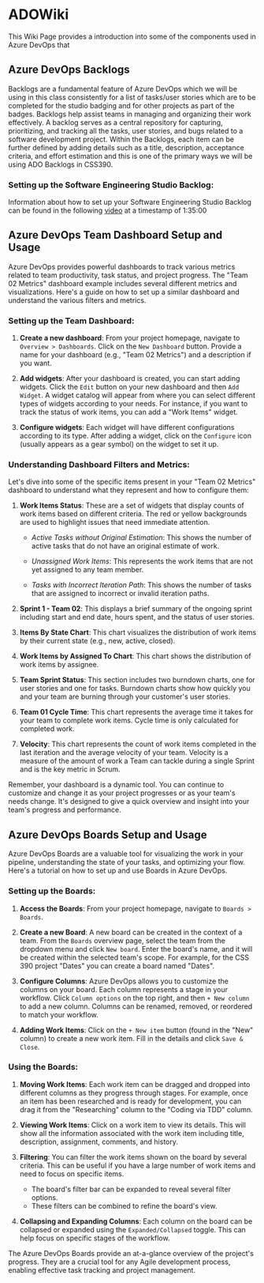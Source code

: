 # ADOWiki

This Wiki Page provides a introduction into some of the components used in Azure DevOps that 

## Azure DevOps Backlogs

Backlogs are a fundamental feature of Azure DevOps which we will be using in this class consistently for a list of tasks/user stories which are to be completed for the studio badging and for other projects as part of the badges. Backlogs help assist teams in managing and organizing their work effectively. A backlog serves as a central repository for capturing, prioritizing, and tracking all the tasks, user stories, and bugs related to a software development project. Within the Backlogs, each item can be further defined by adding details such as a title, description, acceptance criteria, and effort estimation and this is one of the primary ways we will be using ADO Backlogs in CSS390.

### Setting up the Software Engineering Studio Backlog:

Information about how to set up your Software Engineering Studio Backlog can be found in the following [video](https://uw.hosted.panopto.com/Panopto/Pages/Viewer.aspx?id=20cd3ec8-d297-45c3-a0e7-ae4400578fd9) at a timestamp of 1:35:00


## Azure DevOps Team Dashboard Setup and Usage

Azure DevOps provides powerful dashboards to track various metrics related to team productivity, task status, and project progress. The "Team 02 Metrics" dashboard example includes several different metrics and visualizations. Here's a guide on how to set up a similar dashboard and understand the various filters and metrics.

### Setting up the Team Dashboard:

1. **Create a new dashboard**: From your project homepage, navigate to `Overview > Dashboards`. Click on the `New Dashboard` button. Provide a name for your dashboard (e.g., "Team 02 Metrics") and a description if you want.

2. **Add widgets**: After your dashboard is created, you can start adding widgets. Click the `Edit` button on your new dashboard and then `Add Widget`. A widget catalog will appear from where you can select different types of widgets according to your needs. For instance, if you want to track the status of work items, you can add a "Work Items" widget.

3. **Configure widgets**: Each widget will have different configurations according to its type. After adding a widget, click on the `Configure` icon (usually appears as a gear symbol) on the widget to set it up. 

### Understanding Dashboard Filters and Metrics:

Let's dive into some of the specific items present in your "Team 02 Metrics" dashboard to understand what they represent and how to configure them:

1. **Work Items Status**: These are a set of widgets that display counts of work items based on different criteria. The red or yellow backgrounds are used to highlight issues that need immediate attention. 

    - *Active Tasks without Original Estimation*: This shows the number of active tasks that do not have an original estimate of work.

    - *Unassigned Work Items*: This represents the work items that are not yet assigned to any team member.

    - *Tasks with Incorrect Iteration Path*: This shows the number of tasks that are assigned to incorrect or invalid iteration paths.

2. **Sprint 1 - Team 02**: This displays a brief summary of the ongoing sprint including start and end date, hours spent, and the status of user stories.

3. **Items By State Chart**: This chart visualizes the distribution of work items by their current state (e.g., new, active, closed).

4. **Work Items by Assigned To Chart**: This chart shows the distribution of work items by assignee.

5. **Team Sprint Status**: This section includes two burndown charts, one for user stories and one for tasks. Burndown charts show how quickly you and your team are burning through your customer's user stories. 

6. **Team 01 Cycle Time**: This chart represents the average time it takes for your team to complete work items. Cycle time is only calculated for completed work.

7. **Velocity**: This chart represents the count of work items completed in the last iteration and the average velocity of your team. Velocity is a measure of the amount of work a Team can tackle during a single Sprint and is the key metric in Scrum.

Remember, your dashboard is a dynamic tool. You can continue to customize and change it as your project progresses or as your team's needs change. It's designed to give a quick overview and insight into your team's progress and performance.

## Azure DevOps Boards Setup and Usage

Azure DevOps Boards are a valuable tool for visualizing the work in your pipeline, understanding the state of your tasks, and optimizing your flow. Here's a tutorial on how to set up and use Boards in Azure DevOps.

### Setting up the Boards:

1. **Access the Boards**: From your project homepage, navigate to `Boards > Boards`. 

2. **Create a new Board**: A new board can be created in the context of a team. From the `Boards` overview page, select the team from the dropdown menu and click `New board`. Enter the board's name, and it will be created within the selected team's scope. For example, for the CSS 390 project "Dates" you can create a board named "Dates".

3. **Configure Columns**: Azure DevOps allows you to customize the columns on your board. Each column represents a stage in your workflow. Click `Column options` on the top right, and then `+ New column` to add a new column. Columns can be renamed, removed, or reordered to match your workflow.

4. **Adding Work Items**: Click on the `+ New item` button (found in the "New" column) to create a new work item. Fill in the details and click `Save & Close`.

### Using the Boards:

1. **Moving Work Items**: Each work item can be dragged and dropped into different columns as they progress through stages. For example, once an item has been researched and is ready for development, you can drag it from the "Researching" column to the "Coding via TDD" column.

2. **Viewing Work Items**: Click on a work item to view its details. This will show all the information associated with the work item including title, description, assignment, comments, and history.

3. **Filtering**: You can filter the work items shown on the board by several criteria. This can be useful if you have a large number of work items and need to focus on specific items. 

    - The board's filter bar can be expanded to reveal several filter options. 
    - These filters can be combined to refine the board's view.

4. **Collapsing and Expanding Columns**: Each column on the board can be collapsed or expanded using the `Expanded/Collapsed` toggle. This can help focus on specific stages of the workflow.

The Azure DevOps Boards provide an at-a-glance overview of the project's progress. They are a crucial tool for any Agile development process, enabling effective task tracking and project management.
